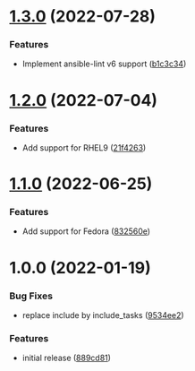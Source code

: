 # [1.3.0](https://github.com/de-it-krachten/ansible-role-powershell_linux/compare/v1.2.0...v1.3.0) (2022-07-28)


### Features

* Implement ansible-lint v6 support ([b1c3c34](https://github.com/de-it-krachten/ansible-role-powershell_linux/commit/b1c3c34c516ac1e5ed553d57b1a246cc1082ccb3))

# [1.2.0](https://github.com/de-it-krachten/ansible-role-powershell_linux/compare/v1.1.0...v1.2.0) (2022-07-04)


### Features

* Add support for RHEL9 ([21f4263](https://github.com/de-it-krachten/ansible-role-powershell_linux/commit/21f4263dc194882ff18c530e33430dd788e448a8))

# [1.1.0](https://github.com/de-it-krachten/ansible-role-powershell_linux/compare/v1.0.0...v1.1.0) (2022-06-25)


### Features

* Add support for Fedora ([832560e](https://github.com/de-it-krachten/ansible-role-powershell_linux/commit/832560eecd0a2ab91378059ad8720c5584df78c4))

# 1.0.0 (2022-01-19)


### Bug Fixes

* replace include by include_tasks ([9534ee2](https://github.com/de-it-krachten/ansible-role-powershell_linux/commit/9534ee2519269d472d8feb6b99edd2e3ff9483e7))


### Features

* initial release ([889cd81](https://github.com/de-it-krachten/ansible-role-powershell_linux/commit/889cd81766e38e7baf2e61531d82f7484d4d0327))
